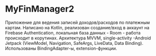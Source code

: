 # MyFinManager2

Приложение для ведения записей доходов/расходов по платежным картам. Написано на Kotlin, реализован создание/вход в аккаунт на Firebase Authentication, локальная база данных - Room - работа происходит в корутинах. Архитектура  MVVM, single-activity -Android Jetpack (ViewModel, Navigation, SafeArgs, LiveData, Data Binding). Использованы BindingAdapter-ы, extension-функции.
